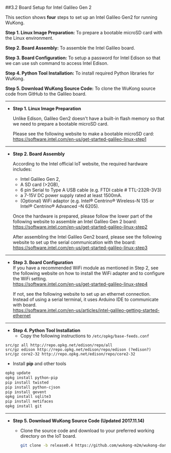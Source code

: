##3.2 Board Setup for Intel Galileo Gen 2

<!---- (俊翰-testing, 振豪-format) ---->

This section shows **four** steps to set up an Intel Galileo Gen2 for running WuKong.     

**Step 1. Linux Image Preparation:** To prepare a bootable microSD card with the Linux environment. 

**Step 2. Board Assembly:** To assemble the Intel Galileo board.

**Step 3. Board Configuration:** To setup a password for Intel Edison so that we can use ssh command to access Intel Edison.  

**Step 4. Python Tool Installation:** To install required Python libraries for WuKong.   

**Step 5. Download WuKong Source Code:** To clone the WuKong source code from GitHub to the Galileo board.  


* **  

* **Step 1. Linux Image Preparation**  
 
  Unlike Edison, Galileo Gen2 doesn't have a built-in flash memory so that we need to prepare a bootable microSD card. 
  
  Please see the following website to make a bootable microSD card:  
  https://software.intel.com/en-us/get-started-galileo-linux-step1   
  
* ** 
  
* **Step 2. Board Assembly**

  According to the Intel official IoT website, the required hardware includes:
  * Intel Galileo Gen 2,
  * A SD card (>2GB),
  * 6 pin Serial to Type A USB cable (e.g. FTDI cable # TTL-232R-3V3)
  * a 7-15V DC power supply rated at least 1500mA.
  * (Optional) WiFi adaptor (e.g. Intel® Centrino® Wireless-N 135 or Intel® Centrino® Advanced –N 6205).

  Once the hardware is prepared, please follow the lower part of the following website to assemble an Intel Galileo Gen 2 board:  
  https://software.intel.com/en-us/get-started-galileo-linux-step2  
  
  After assembling the Intel Galileo Gen2 board, please see the following website to set up the serial communication with the board:  
  https://software.intel.com/en-us/get-started-galileo-linux-step3  
  
* **

* **Step 3. Board Configuration**  
  If you have a recommended WiFi module as mentioned in Step 2, see the following website on how to install the WiFi adapter and to configure the WiFi setting.  
  https://software.intel.com/en-us/get-started-galileo-linux-step4  
    
  If not, see the following website to set up an ethernet connection. Instead of using a serial terminal, it uses Arduino IDE to communicate with board.  
  https://software.intel.com/en-us/articles/intel-galileo-getting-started-ethernet  
  
* **

* **Step 4. Python Tool Installation**
  * Copy the following instructions to `/etc/opkg/base-feeds.conf`
```
src/gz all http://repo.opkg.net/edison/repo/all
src/gz edison http://repo.opkg.net/edison/repo/edison (?edison?)
src/gz core2-32 http://repo.opkg.net/edison/repo/core2-32
```

  * Install **pip** and other tools
```bash
opkg update  
opkg install python-pip   
pip install twisted  
pip install python-cjson  
pip install gevent  
opkg install sqlite3   
pip install netifaces  
opkg install git  
```

* **

* **Step 5. Download WuKong Source Code (Updated 2017.11.14)**   
  * Clone the source code and download to your preferred working directory on the IoT board.

    ```bash
    git clone -b release0.4 https://github.com/wukong-m2m/wukong-darjeeling.git 
    ```  
